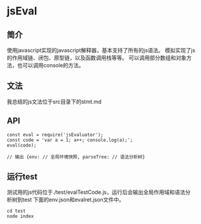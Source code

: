 # jsEval

## 简介

使用javascript实现的javascript解释器，基本支持了所有的js语法。
模拟实现了js的作用域链、闭包、原型链，以及函数调用栈等等。
可以调用部分数组和对象方法，也可以调用console的方法。

## 文法

我总结的js文法位于src目录下的stmt.md

## API
```
const eval = require('jsEvaluator');
const code = 'var a = 1; a++; console.log(a);';
eval(code);

// 输出 {env: // 全局环境快照, parseTree: // 语法分析树}
```

## 运行test
测试用的js代码位于./test/evalTestCode.js，运行后会输出全局作用域和语法分析树到test
下面的env.json和evalret.json文件中。

```
cd test
node index
```